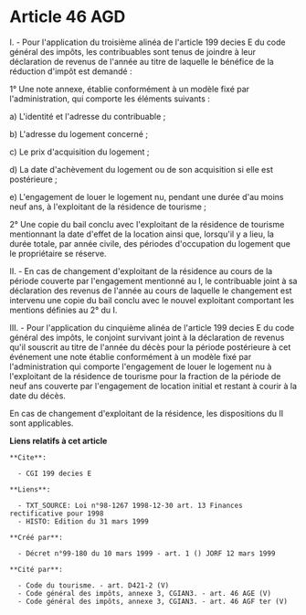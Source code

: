 # Article 46 AGD

I. - Pour l'application du troisième alinéa de l'article 199 decies E du code général des impôts, les contribuables sont
tenus de joindre à leur déclaration de revenus de l'année au titre de laquelle le bénéfice de la réduction d'impôt est
demandé :

1° Une note annexe, établie conformément à un modèle fixé par l'administration, qui comporte les éléments suivants :

a) L'identité et l'adresse du contribuable ;

b) L'adresse du logement concerné ;

c) Le prix d'acquisition du logement ;

d) La date d'achèvement du logement ou de son acquisition si elle est postérieure ;

e) L'engagement de louer le logement nu, pendant une durée d'au moins neuf ans, à l'exploitant de la résidence de tourisme ;

2° Une copie du bail conclu avec l'exploitant de la résidence de tourisme mentionnant la date d'effet de la location ainsi
que, lorsqu'il y a lieu, la durée totale, par année civile, des périodes d'occupation du logement que le propriétaire se
réserve.

II. - En cas de changement d'exploitant de la résidence au cours de la période couverte par l'engagement mentionné au I, le
contribuable joint à sa déclaration des revenus de l'année au cours de laquelle le changement est intervenu une copie du bail
conclu avec le nouvel exploitant comportant les mentions définies au 2° du I.

III. - Pour l'application du cinquième alinéa de l'article 199 decies E du code général des impôts, le conjoint survivant
joint à la déclaration de revenus qu'il souscrit au titre de l'année du décès pour la période postérieure à cet événement une
note établie conformément à un modèle fixé par l'administration qui comporte l'engagement de louer le logement nu à
l'exploitant de la résidence de tourisme pour la fraction de la période de neuf ans couverte par l'engagement de location
initial et restant à courir à la date du décès.

En cas de changement d'exploitant de la résidence, les dispositions du II sont applicables.

**Liens relatifs à cet article**

	**Cite**:

	  - CGI 199 decies E

	**Liens**:

	  - TXT_SOURCE: Loi n°98-1267 1998-12-30 art. 13 Finances rectificative pour 1998
	  - HISTO: Edition du 31 mars 1999

	**Créé par**:

	  - Décret n°99-180 du 10 mars 1999 - art. 1 () JORF 12 mars 1999

	**Cité par**:

	  - Code du tourisme. - art. D421-2 (V)
	  - Code général des impôts, annexe 3, CGIAN3. - art. 46 AGE (V)
	  - Code général des impôts, annexe 3, CGIAN3. - art. 46 AGF ter (V)
